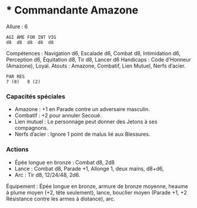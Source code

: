 # * Commandante Amazone

Allure : 6

	AGI	ÂME	FOR	INT	VIG
	d8	d8	d8	d8	d8

Compétences : Navigation d6, Escalade d6, Combat d8, Intimidation d6, Perception d6, Équitation d8, Tir d8, Lancer d6
Handicaps : Code d’Honneur (Amazone), Loyal.
Atouts : Amazone, Combatif, Lien Mutuel, Nerfs d’acier.

	PAR	RES
	7 (8)	8 (2)

### Capacités spéciales
- Amazone : +1 en Parade contre un adversaire masculin.
- Combatif : +2 pour annuler Secoué.
- Lien mutuel : Le personnage peut donner des Jetons à ses compagnons.
- Nerfs d’acier : Ignore 1 point de malus lié aux Blessures.

### Actions
- Épée longue en bronze : Combat d8, 2d8
- Lance : Combat d8, Parade +1, Allonge 1, deux mains, d8+d6,
- Arc : Tir d8, 12/24/48, 2d6.

Équipement : Épée longue en bronze, armure de bronze moyenne, heaume à plume moyen (+2, tête seulement), lance, bouclier moyen (Parade +1, +2 Résistance contre les armes à distance), arc.
